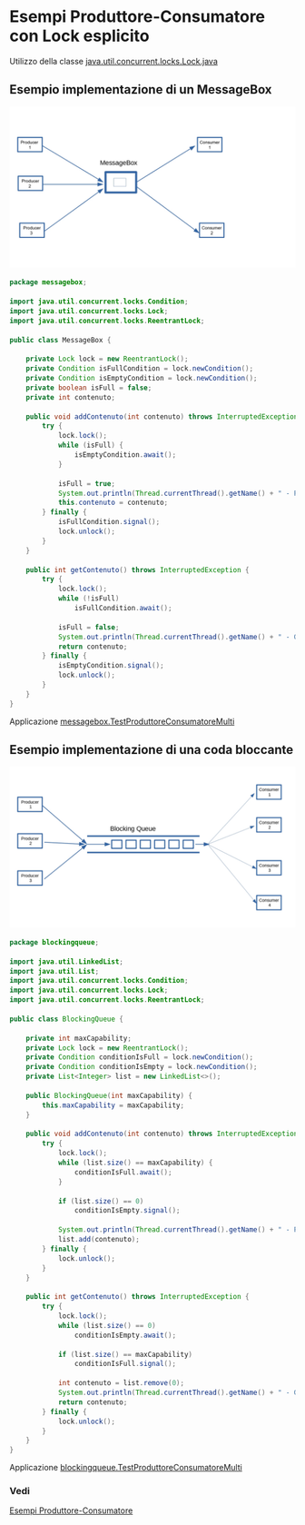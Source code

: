 # Esempi Produttore-Consumatore con Lock esplicito

Utilizzo della classe [java.util.concurrent.locks.Lock.java](https://docs.oracle.com/javase/7/docs/api/java/util/concurrent/locks/Lock.html)

## Esempio implementazione di un MessageBox
![BLOCKING_QUEUE_page-0003.jpg](./BLOCKING_QUEUE_page-0003.jpg)

```java
package messagebox;

import java.util.concurrent.locks.Condition;
import java.util.concurrent.locks.Lock;
import java.util.concurrent.locks.ReentrantLock;

public class MessageBox {
    
    private Lock lock = new ReentrantLock();
    private Condition isFullCondition = lock.newCondition();
    private Condition isEmptyCondition = lock.newCondition();
    private boolean isFull = false;
    private int contenuto;

    public void addContenuto(int contenuto) throws InterruptedException {
        try {
            lock.lock();
            while (isFull) {
                isEmptyCondition.await();
            }

            isFull = true;
            System.out.println(Thread.currentThread().getName() + " - PUT >>>>: " + contenuto);
            this.contenuto = contenuto;
        } finally {
            isFullCondition.signal();
            lock.unlock();
        }
    }

    public int getContenuto() throws InterruptedException {
        try {
            lock.lock();
            while (!isFull)
                isFullCondition.await();

            isFull = false;
            System.out.println(Thread.currentThread().getName() + " - GET <<<<<: " + contenuto);
            return contenuto;
        } finally {
            isEmptyCondition.signal();
            lock.unlock();
        }
    }
}

```
Applicazione 
[messagebox.TestProduttoreConsumatoreMulti](./src/messagebox/TestProduttoreConsumatoreMulti.java)

## Esempio implementazione di una coda bloccante
![BLOCKING_QUEUE_page-0001.jpg](./BLOCKING_QUEUE_page-0001.jpg)

```java
package blockingqueue;

import java.util.LinkedList;
import java.util.List;
import java.util.concurrent.locks.Condition;
import java.util.concurrent.locks.Lock;
import java.util.concurrent.locks.ReentrantLock;

public class BlockingQueue {
    
    private int maxCapability;
    private Lock lock = new ReentrantLock();
    private Condition conditionIsFull = lock.newCondition();
    private Condition conditionIsEmpty = lock.newCondition();
    private List<Integer> list = new LinkedList<>();

    public BlockingQueue(int maxCapability) {
        this.maxCapability = maxCapability;
    }

    public void addContenuto(int contenuto) throws InterruptedException {
        try {
            lock.lock();
            while (list.size() == maxCapability) {
                conditionIsFull.await();
            }

            if (list.size() == 0)
                conditionIsEmpty.signal();

            System.out.println(Thread.currentThread().getName() + " - PUT >>>>: " + contenuto);
            list.add(contenuto);
        } finally {
            lock.unlock();
        }
    }

    public int getContenuto() throws InterruptedException {
        try {
            lock.lock();
            while (list.size() == 0)
                conditionIsEmpty.await();

            if (list.size() == maxCapability)
                conditionIsFull.signal();

            int contenuto = list.remove(0);
            System.out.println(Thread.currentThread().getName() + " - GET <<<<<: " + contenuto);
            return contenuto;
        } finally {
            lock.unlock();
        }
    }
}

```

Applicazione 
[blockingqueue.TestProduttoreConsumatoreMulti](./src/blockingqueue/TestProduttoreConsumatoreMulti.java)

### Vedi

[Esempi Produttore-Consumatore](https://github.com/checksound/EsempiProduttoreConsumatore)
